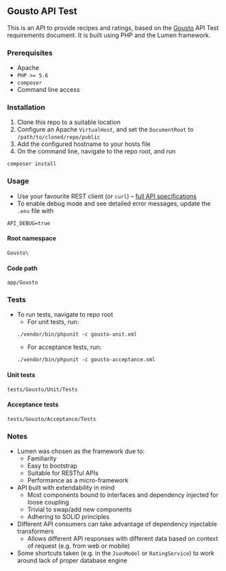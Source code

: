## Gousto API Test
This is an API to provide recipes and ratings, based on the [Gousto](http://www.gousto.co.uk) API Test requirements document. It is built using PHP and the Lumen framework.

### Prerequisites
- Apache
- `PHP >= 5.6`
- `composer`
- Command line access

### Installation
1. Clone this repo to a suitable location
2. Configure an Apache `VirtualHost`, and set the `DocumentRoot` to `/path/to/cloned/repo/public`
3. Add the configured hostname to your hosts file
4. On the command line, navigate to the repo root, and run
```
composer install
```

### Usage
- Use your favourite REST client (or `curl`) – [full API specifications](https://htmlpreview.github.io/?https://github.com/ashoaib/gousto/blob/master/docs/html/gousto-api.html)
- To enable debug mode and see detailed error messages, update the `.env` file with
```
API_DEBUG=true
```
#### Root namespace
```
Gousto\
```
#### Code path
```
app/Gousto
```

### Tests
- To run tests, navigate to repo root
  - For unit tests, run:
  ```
  ./vendor/bin/phpunit -c gousto-unit.xml 
  ```
  - For acceptance tests, run:
  ```
  ./vendor/bin/phpunit -c gousto-acceptance.xml 
  ```

#### Unit tests
```
tests/Gousto/Unit/Tests
```
#### Acceptance tests
```
tests/Gousto/Acceptance/Tests
```

### Notes
- Lumen was chosen as the framework due to:
  - Familiarity
  - Easy to bootstrap
  - Suitable for RESTful APIs
  - Performance as a micro-framework
- API built with extendability in mind
  - Most components bound to interfaces and dependency injected for loose coupling
  - Trivial to swap/add new components
  - Adhering to SOLID principles
- Different API consumers can take advantage of dependency injectable transformers
  - Allows different API responses with different data based on context of request (e.g. from web or mobile)
- Some shortcuts taken (e.g. in the `JsonModel` or `RatingService`) to work around lack of proper database engine 
